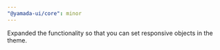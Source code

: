 ```yaml
---
"@yamada-ui/core": minor
---
```


Expanded the functionality so that you can set responsive objects in the theme.
